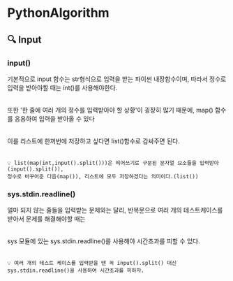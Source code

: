 
PythonAlgorithm
===




## 🔍 Input 

### input()
기본적으로 input 함수는 str형식으로 입력을 받는 파이썬 내장함수이며, 따라서 정수로 입력을 받아야할 때는 int()를 사용해야한다. <br><br>

또한 '한 줄에 여러 개의 정수를 입력받아야 할 상황'이 굉장히 많기 때문에, map() 함수를 응용하여 입력을 받아올 수 있다 <br><br>

이를 리스트에 한꺼번에 저장하고 싶다면 list()함수로 감싸주면 된다. <br><br>



``` 
💡 list(map(int,input().split()))은 띄어쓰기로 구분된 문자열 요소들을 입력받아(input().split()), 
정수로 바꾸어준 다음(map()), 리스트에 모두 저장하겠다는 의미이다.(list())
```






### sys.stdin.readline()

얼마 되지 않는 줄들을 입력받는 문제와는 달리, 반복문으로 여러 개의 테스트케이스를 받아서 문제를 해결해야할 때는 <br><br>

sys 모듈에 있는 sys.stdin.readline()를 사용해야 시간초과를 피할 수 있다. <br><br>

``` 
💡 여러 개의 테스트 케이스를 입력받을 땐 꼭 input().split() 대신 sys.stdin.readline()을 사용하여 시간초과를 피하자.
```



